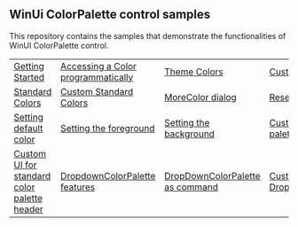 ## WinUi ColorPalette control samples
This repository contains the samples that demonstrate the functionalities of WinUI ColorPalette control.

<table>
 <tr>
  <td><a href="Samples/ColorPalette_features">Getting Started</a></td>
  <td><a href="Samples/ColorPalette_features">Accessing a Color programmatically</a></td>
  <td><a href="Samples/ColorPalette_features">Theme Colors</a></td>
  <td><a href="Samples/Custom-Colors">Custom Theme Colors</a></td>
 </tr>
 <tr>
  <td><a href="Samples/ColorPalette_features">Standard Colors</a></td>
  <td><a href="Samples/Custom-Colors">Custom Standard Colors</a></td>
  <td><a href="Samples/ColorPalette_features">MoreColor dialog</a></td>
  <td><a href="Samples/ColorPalette_features">Reset selected color</a></td>
 </tr>
  <tr>
  <td><a href="Samples/Custom-Colors">Setting default color</a></td>
  <td><a href="Samples/Custom-Colors">Setting the foreground</a></td>
  <td><a href="Samples/Custom-Colors">Setting the background</a></td>
  <td><a href="Samples/Custom-Colors">Custom UI of theme palette header</a></td>
 </tr>
  <tr>
  <td><a href="Samples/Custom-Colors">Custom UI for standard color palette header</a></td>
  <td><a href="Samples/DropDown_ColorPalette">DropdownColorPalette features</a></td>
  <td><a href="Samples/DropDownColorPalette_as_command">DropDownColorPalette as command</a></td>
  <td><a href="Samples/DropDownColorPalette_as_command">Custom UI of  DropdownColorPalette</a></td>
  <td><a href="Samples/DropDownColorPalette_as_command">Customize DropdownColorPalette content</a></td>
 </tr>
</table>